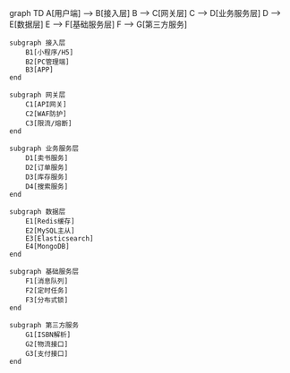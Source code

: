 graph TD
    A[用户端] --> B[接入层]
    B --> C[网关层]
    C --> D[业务服务层]
    D --> E[数据层]
    E --> F[基础服务层]
    F --> G[第三方服务]
    
    subgraph 接入层
        B1[小程序/H5]
        B2[PC管理端]
        B3[APP]
    end
    
    subgraph 网关层
        C1[API网关]
        C2[WAF防护]
        C3[限流/熔断]
    end
    
    subgraph 业务服务层
        D1[卖书服务]
        D2[订单服务]
        D3[库存服务]
        D4[搜索服务]
    end
    
    subgraph 数据层
        E1[Redis缓存]
        E2[MySQL主从]
        E3[Elasticsearch]
        E4[MongoDB]
    end
    
    subgraph 基础服务层
        F1[消息队列]
        F2[定时任务]
        F3[分布式锁]
    end
    
    subgraph 第三方服务
        G1[ISBN解析]
        G2[物流接口]
        G3[支付接口]
    end
